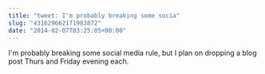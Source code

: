 ```yaml
---
title: "tweet: I'm probably breaking some socia"
slug: "431629662171983872"
date: "2014-02-07T03:25:05+00:00"
---
```

I'm probably breaking some social media rule, but I plan on dropping a blog post Thurs and Friday evening each.